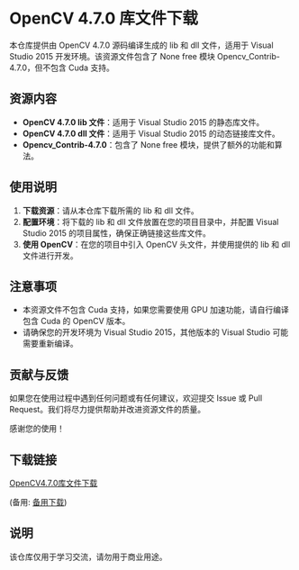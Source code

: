 # OpenCV 4.7.0 库文件下载

本仓库提供由 OpenCV 4.7.0 源码编译生成的 lib 和 dll 文件，适用于 Visual Studio 2015 开发环境。该资源文件包含了 None free 模块 Opencv_Contrib-4.7.0，但不包含 Cuda 支持。

## 资源内容

- **OpenCV 4.7.0 lib 文件**：适用于 Visual Studio 2015 的静态库文件。
- **OpenCV 4.7.0 dll 文件**：适用于 Visual Studio 2015 的动态链接库文件。
- **Opencv_Contrib-4.7.0**：包含了 None free 模块，提供了额外的功能和算法。

## 使用说明

1. **下载资源**：请从本仓库下载所需的 lib 和 dll 文件。
2. **配置环境**：将下载的 lib 和 dll 文件放置在您的项目目录中，并配置 Visual Studio 2015 的项目属性，确保正确链接这些库文件。
3. **使用 OpenCV**：在您的项目中引入 OpenCV 头文件，并使用提供的 lib 和 dll 文件进行开发。

## 注意事项

- 本资源文件不包含 Cuda 支持，如果您需要使用 GPU 加速功能，请自行编译包含 Cuda 的 OpenCV 版本。
- 请确保您的开发环境为 Visual Studio 2015，其他版本的 Visual Studio 可能需要重新编译。

## 贡献与反馈

如果您在使用过程中遇到任何问题或有任何建议，欢迎提交 Issue 或 Pull Request。我们将尽力提供帮助并改进资源文件的质量。

感谢您的使用！

## 下载链接
[OpenCV4.7.0库文件下载](https://pan.quark.cn/s/be28aea6b744) 

(备用: [备用下载](https://pan.baidu.com/s/1ihI0rQ1FfmfAJV2RkKGQSg?pwd=1234))

## 说明

该仓库仅用于学习交流，请勿用于商业用途。
